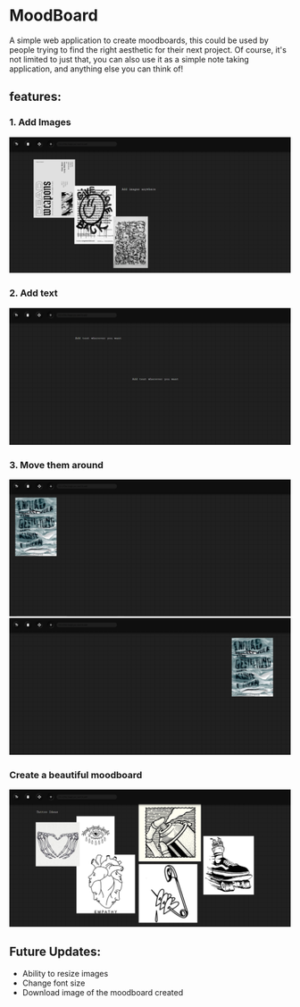 # MoodBoard
A simple web application to create moodboards, this could be used by people trying to find the right aesthetic for their next project.
Of course, it's not limited to just that, you can also use it as a simple note taking application, and anything else you can think of!

## features:

### 1. Add Images 

![Add images](https://github.com/adikoch17/MoodBoard/blob/main/images/readme%20images/3.png)


### 2. Add text 


![move text around](https://github.com/adikoch17/MoodBoard/blob/main/images/readme%20images/2.png)


### 3. Move them around
![](https://github.com/adikoch17/MoodBoard/blob/main/images/readme%20images/move1.png)
![](https://github.com/adikoch17/MoodBoard/blob/main/images/readme%20images/move2.png)


### Create a beautiful moodboard

![](https://github.com/adikoch17/MoodBoard/blob/main/images/readme%20images/1.png)


## Future Updates:
- Ability to resize images
- Change font size
- Download image of the moodboard created
